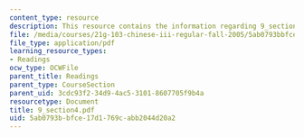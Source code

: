 ```yaml
---
content_type: resource
description: This resource contains the information regarding 9_section4.
file: /media/courses/21g-103-chinese-iii-regular-fall-2005/5ab0793bbfce17d1769cabb2044d20a2_MIT21G_103F05_9_4.pdf
file_type: application/pdf
learning_resource_types:
- Readings
ocw_type: OCWFile
parent_title: Readings
parent_type: CourseSection
parent_uid: 3cdc93f2-34d9-4ac5-3101-8607705f9b4a
resourcetype: Document
title: 9_section4.pdf
uid: 5ab0793b-bfce-17d1-769c-abb2044d20a2
---
```

